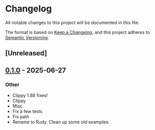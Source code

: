 # Changelog

All notable changes to this project will be documented in this file.

The format is based on [Keep a Changelog](https://keepachangelog.com/en/1.0.0/),
and this project adheres to [Semantic Versioning](https://semver.org/spec/v2.0.0.html).

## [Unreleased]

## [0.1.0](https://github.com/samscott89/rudy/releases/tag/rudy-parser-v0.1.0) - 2025-06-27

### Other

- Clippy 1.88 fixes!
- Clippy
- Misc
- Fix a few tests
- Fix path
- Rename to Rudy. Clean up some old examples.
